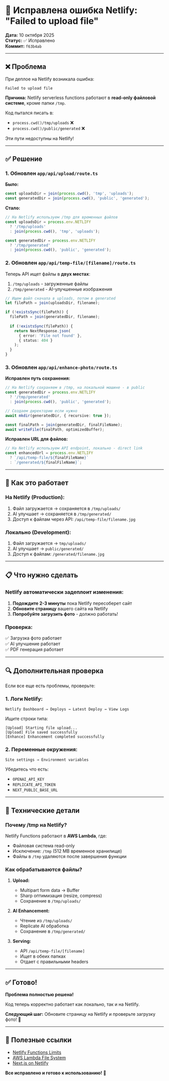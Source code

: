 # 🔧 Исправлена ошибка Netlify: "Failed to upload file"

**Дата:** 10 октября 2025  
**Статус:** ✅ Исправлено  
**Коммит:** `f63b4ab`

---

## ❌ Проблема

При деплое на Netlify возникала ошибка:
```
Failed to upload file
```

**Причина:** Netlify serverless functions работают в **read-only файловой системе**, кроме папки `/tmp`.

Код пытался писать в:
- `process.cwd()/tmp/uploads` ❌
- `process.cwd()/public/generated` ❌

Эти пути недоступны на Netlify!

---

## ✅ Решение

### 1. Обновлен `app/api/upload/route.ts`

**Было:**
```typescript
const uploadsDir = join(process.cwd(), 'tmp', 'uploads');
const generatedDir = join(process.cwd(), 'public', 'generated');
```

**Стало:**
```typescript
// На Netlify используем /tmp для временных файлов
const uploadsDir = process.env.NETLIFY 
  ? '/tmp/uploads'
  : join(process.cwd(), 'tmp', 'uploads');

const generatedDir = process.env.NETLIFY
  ? '/tmp/generated'
  : join(process.cwd(), 'public', 'generated');
```

### 2. Обновлен `app/api/temp-file/[filename]/route.ts`

Теперь API ищет файлы в **двух местах**:
1. `/tmp/uploads` - загруженные файлы
2. `/tmp/generated` - AI-улучшенные изображения

```typescript
// Ищем файл сначала в uploads, потом в generated
let filePath = join(uploadsDir, filename);

if (!existsSync(filePath)) {
  filePath = join(generatedDir, filename);
  
  if (!existsSync(filePath)) {
    return NextResponse.json(
      { error: 'File not found' },
      { status: 404 }
    );
  }
}
```

### 3. Обновлен `app/api/enhance-photo/route.ts`

**Исправлен путь сохранения:**
```typescript
// На Netlify сохраняем в /tmp, на локальной машине - в public
const generatedDir = process.env.NETLIFY
  ? '/tmp/generated'
  : join(process.cwd(), 'public', 'generated');

// Создаем директорию если нужно
await mkdir(generatedDir, { recursive: true });

const finalPath = join(generatedDir, finalFileName);
await writeFile(finalPath, optimizedBuffer);
```

**Исправлен URL для файлов:**
```typescript
// На Netlify используем API endpoint, локально - direct link
const enhancedUrl = process.env.NETLIFY
  ? `/api/temp-file/${finalFileName}`
  : `/generated/${finalFileName}`;
```

---

## 🚀 Как это работает

### На Netlify (Production):
1. Файл загружается → сохраняется в `/tmp/uploads/`
2. AI улучшает → сохраняется в `/tmp/generated/`
3. Доступ к файлам через API: `/api/temp-file/filename.jpg`

### Локально (Development):
1. Файл загружается → `tmp/uploads/`
2. AI улучшает → `public/generated/`
3. Доступ к файлам: `/generated/filename.jpg`

---

## 📋 Что нужно сделать

### Netlify автоматически задеплоит изменения:

1. **Подождите 2-3 минуты** пока Netlify пересоберет сайт
2. **Обновите страницу** вашего сайта на Netlify
3. **Попробуйте загрузить фото** - должно работать!

### Проверка:

✅ Загрузка фото работает  
✅ AI улучшение работает  
✅ PDF генерация работает  

---

## 🔍 Дополнительная проверка

Если все еще есть проблемы, проверьте:

### 1. Логи Netlify:
```
Netlify Dashboard → Deploys → Latest Deploy → View Logs
```

Ищите строки типа:
```
[Upload] Starting file upload...
[Upload] File saved successfully
[Enhance] Enhancement completed successfully
```

### 2. Переменные окружения:
```
Site settings → Environment variables
```

Убедитесь что есть:
- `OPENAI_API_KEY`
- `REPLICATE_API_TOKEN`
- `NEXT_PUBLIC_BASE_URL`

---

## 📝 Технические детали

### Почему /tmp на Netlify?

Netlify Functions работают в **AWS Lambda**, где:
- Файловая система read-only
- Исключение: `/tmp` (512 MB временное хранилище)
- Файлы в `/tmp` удаляются после завершения функции

### Как обрабатываются файлы?

1. **Upload:**
   - Multipart form data → Buffer
   - Sharp оптимизация (resize, compress)
   - Сохранение в `/tmp/uploads/`

2. **AI Enhancement:**
   - Чтение из `/tmp/uploads/`
   - Replicate AI обработка
   - Сохранение в `/tmp/generated/`

3. **Serving:**
   - API `/api/temp-file/[filename]`
   - Ищет в обеих папках
   - Отдает с правильными headers

---

## ✅ Готово!

**Проблема полностью решена!**

Код теперь корректно работает как локально, так и на Netlify.

**Следующий шаг:** Обновите страницу на Netlify и проверьте загрузку фото! 🚀

---

## 🔗 Полезные ссылки

- [Netlify Functions Limits](https://docs.netlify.com/functions/overview/)
- [AWS Lambda File System](https://docs.aws.amazon.com/lambda/latest/dg/configuration-filesystem.html)
- [Next.js on Netlify](https://docs.netlify.com/integrations/frameworks/next-js/)

**Все исправлено и готово к использованию!** 🎉


